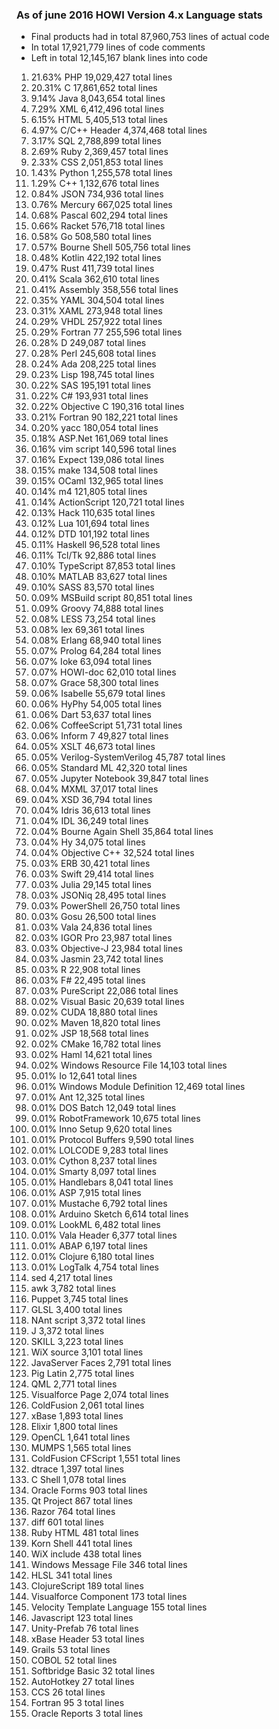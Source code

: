 ### As of june 2016 HOWI Version 4.x Language stats

- Final products had in total 87,960,753 lines of actual code  
- In total 17,921,779 lines of code comments  
- Left in total 12,145,167 blank lines into code  


1. 21.63% PHP 19,029,427 total lines
2. 20.31% C 17,861,652 total lines
3. 9.14% Java 8,043,654 total lines
4. 7.29% XML 6,412,496 total lines
5. 6.15% HTML 5,405,513 total lines
6. 4.97% C/C++ Header 4,374,468 total lines
7. 3.17% SQL 2,788,899 total lines
8. 2.69% Ruby 2,369,457 total lines
9. 2.33% CSS 2,051,853 total lines
10. 1.43% Python 1,255,578 total lines
11. 1.29% C++ 1,132,676 total lines
12. 0.84% JSON 734,936 total lines
13. 0.76% Mercury 667,025 total lines
14. 0.68% Pascal 602,294 total lines
15. 0.66% Racket 576,718 total lines
16. 0.58% Go 508,580 total lines
17. 0.57% Bourne Shell 505,756 total lines
18. 0.48% Kotlin 422,192 total lines
19. 0.47% Rust 411,739 total lines
20. 0.41% Scala 362,610 total lines
21. 0.41% Assembly 358,556 total lines
22. 0.35% YAML 304,504 total lines
23. 0.31% XAML 273,948 total lines
24. 0.29% VHDL 257,922 total lines
25. 0.29% Fortran 77 255,596 total lines
26. 0.28% D 249,087 total lines
27. 0.28% Perl 245,608 total lines
28. 0.24% Ada 208,225 total lines
29. 0.23% Lisp 198,745 total lines
30. 0.22% SAS 195,191 total lines
31. 0.22% C# 193,931 total lines
32. 0.22% Objective C 190,316 total lines
33. 0.21% Fortran 90 182,221 total lines
34. 0.20% yacc 180,054 total lines
35. 0.18% ASP.Net 161,069 total lines
36. 0.16% vim script 140,596 total lines
37. 0.16% Expect 139,086 total lines
38. 0.15% make 134,508 total lines
39. 0.15% OCaml 132,965 total lines
40. 0.14% m4 121,805 total lines
41. 0.14% ActionScript 120,721 total lines
42. 0.13% Hack 110,635 total lines
43. 0.12% Lua 101,694 total lines
44. 0.12% DTD 101,192 total lines
45. 0.11% Haskell 96,528 total lines
46. 0.11% Tcl/Tk 92,886 total lines
47. 0.10% TypeScript 87,853 total lines
48. 0.10% MATLAB 83,627 total lines
49. 0.10% SASS 83,570 total lines
50. 0.09% MSBuild script 80,851 total lines
51. 0.09% Groovy 74,888 total lines
52. 0.08% LESS 73,254 total lines
53. 0.08% lex 69,361 total lines
54. 0.08% Erlang 68,940 total lines
55. 0.07% Prolog 64,284 total lines
56. 0.07% Ioke 63,094 total lines
57. 0.07% HOWI-doc 62,010 total lines
58. 0.07% Grace 58,300 total lines
59. 0.06% Isabelle 55,679 total lines
60. 0.06% HyPhy 54,005 total lines
61. 0.06% Dart 53,637 total lines
62. 0.06% CoffeeScript 51,731 total lines
63. 0.06% Inform 7 49,827 total lines
64. 0.05% XSLT 46,673 total lines
65. 0.05% Verilog-SystemVerilog 45,787 total lines
66. 0.05% Standard ML 42,320 total lines
67. 0.05% Jupyter Notebook 39,847 total lines
68. 0.04% MXML 37,017 total lines
69. 0.04% XSD 36,794 total lines
70. 0.04% Idris 36,613 total lines
71. 0.04% IDL 36,249 total lines
72. 0.04% Bourne Again Shell 35,864 total lines
73. 0.04% Hy 34,075 total lines
74. 0.04% Objective C++ 32,524 total lines
75. 0.03% ERB 30,421 total lines
76. 0.03% Swift 29,414 total lines
77. 0.03% Julia 29,145 total lines
78. 0.03% JSONiq 28,495 total lines
79. 0.03% PowerShell 26,750 total lines
80. 0.03% Gosu 26,500 total lines
81. 0.03% Vala 24,836 total lines
82. 0.03% IGOR Pro 23,987 total lines
83. 0.03% Objective-J 23,984 total lines
84. 0.03% Jasmin 23,742 total lines
85. 0.03% R 22,908 total lines
86. 0.03% F# 22,495 total lines
87. 0.03% PureScript 22,086 total lines
88. 0.02% Visual Basic 20,639 total lines
89. 0.02% CUDA 18,880 total lines
90. 0.02% Maven 18,820 total lines
91. 0.02% JSP 18,568 total lines
92. 0.02% CMake 16,782 total lines
93. 0.02% Haml 14,621 total lines
94. 0.02% Windows Resource File 14,103 total lines
95. 0.01% Io 12,641 total lines
96. 0.01% Windows Module Definition 12,469 total lines
97. 0.01% Ant 12,325 total lines
98. 0.01% DOS Batch 12,049 total lines
99. 0.01% RobotFramework 10,675 total lines
100. 0.01% Inno Setup 9,620 total lines
101. 0.01% Protocol Buffers 9,590 total lines
102. 0.01% LOLCODE 9,283 total lines
103. 0.01% Cython 8,237 total lines
104. 0.01% Smarty 8,097 total lines
105. 0.01% Handlebars 8,041 total lines
106. 0.01% ASP 7,915 total lines
107. 0.01% Mustache 6,792 total lines
108. 0.01% Arduino Sketch 6,614 total lines
109. 0.01% LookML 6,482 total lines
110. 0.01% Vala Header 6,377 total lines
111. 0.01% ABAP 6,197 total lines
112. 0.01% Clojure 6,180 total lines
113. 0.01% LogTalk 4,754 total lines
114. sed 4,217 total lines
115. awk 3,782 total lines
116. Puppet 3,745 total lines
117. GLSL 3,400 total lines
118. NAnt script 3,372 total lines
119. J 3,372 total lines
120. SKILL 3,223 total lines
121. WiX source 3,101 total lines
122. JavaServer Faces 2,791 total lines
123. Pig Latin 2,775 total lines
124. QML 2,771 total lines
125. Visualforce Page 2,074 total lines
126. ColdFusion 2,061 total lines
127. xBase 1,893 total lines
128. Elixir 1,800 total lines
129. OpenCL 1,641 total lines
130. MUMPS 1,565 total lines
131. ColdFusion CFScript 1,551 total lines
132. dtrace 1,397 total lines
133. C Shell 1,078 total lines
134. Oracle Forms 903 total lines
135. Qt Project 867 total lines
136. Razor 764 total lines
137. diff 601 total lines
138. Ruby HTML 481 total lines
139. Korn Shell 441 total lines
140. WiX include 438 total lines
141. Windows Message File 346 total lines
142. HLSL 341 total lines
143. ClojureScript 189 total lines
144. Visualforce Component 173 total lines
145. Velocity Template Language 155 total lines
146. Javascript 123 total lines
147. Unity-Prefab 76 total lines
148. xBase Header 53 total lines
149. Grails 53 total lines
150. COBOL 52 total lines
151. Softbridge Basic 32 total lines
152. AutoHotkey 27 total lines
153. CCS 26 total lines
154. Fortran 95 3 total lines
155. Oracle Reports 3 total lines
